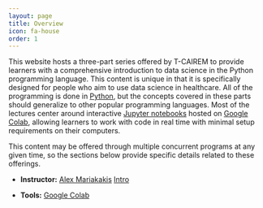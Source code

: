 ```yaml
---
layout: page
title: Overview
icon: fa-house
order: 1
---
```


This website hosts a three-part series offered by T-CAIREM to provide learners with a comprehensive introduction to data science in the Python programming language.
This content is unique in that it is specifically designed for people who aim to use data science in healthcare.
All of the programming is done in [Python](https://www.python.org/), but the concepts covered in these parts should generalize to other popular programming languages.
Most of the lectures center around interactive [Jupyter notebooks](https://jupyter.org/) hosted on [Google Colab](https://colab.research.google.com/), allowing learners to work with code in real time with minimal setup requirements on their computers.

This content may be offered through multiple concurrent programs at any given time, so the sections below provide specific details related to these offerings.

[//]: # (### MD Program, Oct 2024 – Mar 2025)

[//]: # (- **Parts Covered:** Part [2]&#40;module2.html&#41; and [3]&#40;module3.html&#41;)

[//]: # (- **Internal Course Website:** [Quercus]&#40;https://q.utoronto.ca/courses/371302&#41;)

[//]: # (- **Lectures:** Select Wednesdays 12-2:30 PM &#40;[schedule]&#40;schedules/c4m-md.html&#41;&#41;)

- **Instructor:** [Alex Mariakakis](https://mariakakis.github.io/) [Intro](https://youtu.be/GReRl3HmwRg)

- **Tools:** [Google Colab](https://youtu.be/C-IiSg4pUoI)

[//]: # (- **Instructor Office Hours:** Mondays 5-6 PM &#40;Zoom link in Quercus&#41;)

[//]: # (- **Teaching Assistant:** [Balagopal Unnikrishnan]&#40;https://balagopal.me/&#41;)

[//]: # (- **Teaching Assistant Office Hours:** Mondays 10:30–11:30 AM &#40;Zoom link in Quercus&#41;)

[//]: # (### Course Details, Jan 2025 – Aug 2025)

[//]: # (Details to be announced)